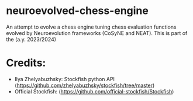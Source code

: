 # neuroevolved-chess-engine
An attempt to evolve a chess engine tuning chess evaluation functions evolved by Neuroevolution frameworks (CoSyNE and NEAT). This is part of the (a.y. 2023/2024)

# Credits:
* Ilya Zhelyabuzhsky: Stockfish python API (https://github.com/zhelyabuzhsky/stockfish/tree/master)
* Official Stockfish: (https://github.com/official-stockfish/Stockfish)
  
